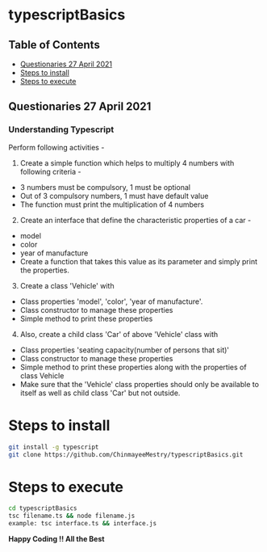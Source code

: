 # typescriptBasics

## Table of Contents
 - [Questionaries 27 April 2021](#questionaries-27-April-2021)
 - [Steps to install](#steps-to-install)
 - [Steps to execute](#steps-to-execute)
## Questionaries 27 April 2021 
### Understanding Typescript
Perform following activities -

1. Create a simple function which helps to multiply 4 numbers with following criteria -
  - 3 numbers must be compulsory, 1 must be optional
  - Out of 3 compulsory numbers, 1 must have default value
  - The function must print the multiplication of 4 numbers

2.  Create an interface that define the characteristic properties of a car -
  - model
  - color
  - year of manufacture
  - Create a function that takes this value as its parameter and simply print the properties.
3.  Create a class 'Vehicle' with
  - Class properties 'model', 'color', 'year of manufacture'.
  - Class constructor to manage these properties
  - Simple method to print these properties

4. Also, create a child class 'Car' of above 'Vehicle' class with
- Class properties 'seating capacity(number of persons that sit)'
- Class constructor to manage these properties
- Simple method to print these properties along with the properties of class Vehicle
- Make sure that the 'Vehicle' class properties should only be available to itself as well as child class 'Car' but not outside.

# Steps to install
```sh
git install -g typescript
git clone https://github.com/ChinmayeeMestry/typescriptBasics.git
```
# Steps to execute
```sh
cd typescriptBasics
tsc filename.ts && node filename.js
example: tsc interface.ts && interface.js
```

**Happy Coding !! All the Best**

